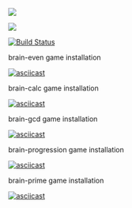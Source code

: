 <a href="https://codeclimate.com/github/ilnarkz/python-project-lvl1/maintainability"><img src="https://api.codeclimate.com/v1/badges/839314b891de0fe43bd0/maintainability" /></a>

<img src="https://github.com/ilnarkz/python-project-lvl1/workflows/python-project-lvl1/badge.svg?branch=master">

[![Build Status](https://travis-ci.com/ilnarkz/python-project-lvl1.svg?branch=master)](https://travis-ci.com/ilnarkz/python-project-lvl1)

brain-even game installation

[![asciicast](https://asciinema.org/a/ZqW9eCkk6g2lN6Bmnlx8JpNdD.svg)](https://asciinema.org/a/ZqW9eCkk6g2lN6Bmnlx8JpNdD)

brain-calc game installation

[![asciicast](https://asciinema.org/a/tDhRTedNrmUqgpoPVLwSyQV8w.svg)](https://asciinema.org/a/tDhRTedNrmUqgpoPVLwSyQV8w)

brain-gcd game installation

[![asciicast](https://asciinema.org/a/birLiOkv81gNo7W9PINdTQ7Ds.svg)](https://asciinema.org/a/birLiOkv81gNo7W9PINdTQ7Ds)

brain-progression game installation

[![asciicast](https://asciinema.org/a/ygpIFd9N5T1cJRLl2U5YSMUDo.svg)](https://asciinema.org/a/ygpIFd9N5T1cJRLl2U5YSMUDo)

brain-prime game installation

[![asciicast](https://asciinema.org/a/z64l4gpP4HsBVmrf5D9zwVXWD.svg)](https://asciinema.org/a/z64l4gpP4HsBVmrf5D9zwVXWD)
